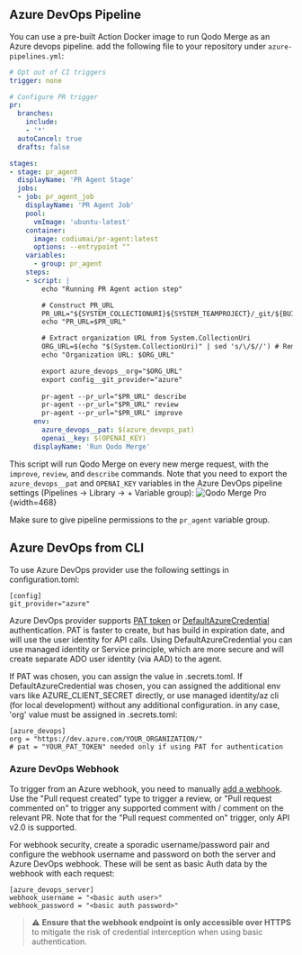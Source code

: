 ## Azure DevOps Pipeline
You can use a pre-built Action Docker image to run Qodo Merge as an Azure devops pipeline.
add the following file to your repository under `azure-pipelines.yml`:
```yaml
# Opt out of CI triggers
trigger: none

# Configure PR trigger
pr:
  branches:
    include:
    - '*'
  autoCancel: true
  drafts: false

stages:
- stage: pr_agent
  displayName: 'PR Agent Stage'
  jobs:
  - job: pr_agent_job
    displayName: 'PR Agent Job'
    pool:
      vmImage: 'ubuntu-latest'
    container:
      image: codiumai/pr-agent:latest
      options: --entrypoint ""
    variables:
      - group: pr_agent
    steps:
    - script: |
        echo "Running PR Agent action step"

        # Construct PR_URL
        PR_URL="${SYSTEM_COLLECTIONURI}${SYSTEM_TEAMPROJECT}/_git/${BUILD_REPOSITORY_NAME}/pullrequest/${SYSTEM_PULLREQUEST_PULLREQUESTID}"
        echo "PR_URL=$PR_URL"

        # Extract organization URL from System.CollectionUri
        ORG_URL=$(echo "$(System.CollectionUri)" | sed 's/\/$//') # Remove trailing slash if present
        echo "Organization URL: $ORG_URL"

        export azure_devops__org="$ORG_URL"
        export config__git_provider="azure"
        
        pr-agent --pr_url="$PR_URL" describe
        pr-agent --pr_url="$PR_URL" review
        pr-agent --pr_url="$PR_URL" improve
      env:
        azure_devops__pat: $(azure_devops_pat)
        openai__key: $(OPENAI_KEY)
      displayName: 'Run Qodo Merge'
```
This script will run Qodo Merge on every new merge request, with the `improve`, `review`, and `describe` commands.
Note that you need to export the `azure_devops__pat` and `OPENAI_KEY` variables in the Azure DevOps pipeline settings (Pipelines -> Library -> + Variable group):
![Qodo Merge Pro](https://codium.ai/images/pr_agent/azure_devops_pipeline_secrets.png){width=468}

Make sure to give pipeline permissions to the `pr_agent` variable group.


## Azure DevOps from CLI

To use Azure DevOps provider use the following settings in configuration.toml:
```
[config]
git_provider="azure"
```

Azure DevOps provider supports [PAT token](https://learn.microsoft.com/en-us/azure/devops/organizations/accounts/use-personal-access-tokens-to-authenticate?view=azure-devops&tabs=Windows) or [DefaultAzureCredential](https://learn.microsoft.com/en-us/azure/developer/python/sdk/authentication-overview#authentication-in-server-environments) authentication.
PAT is faster to create, but has build in expiration date, and will use the user identity for API calls. 
Using DefaultAzureCredential you can use managed identity or Service principle, which are more secure and will create separate ADO user identity (via AAD) to the agent.

If PAT was chosen, you can assign the value in .secrets.toml. 
If DefaultAzureCredential was chosen, you can assigned the additional env vars like AZURE_CLIENT_SECRET directly, 
or use managed identity/az cli (for local development) without any additional configuration.
in any case, 'org' value must be assigned in .secrets.toml:
```
[azure_devops]
org = "https://dev.azure.com/YOUR_ORGANIZATION/"
# pat = "YOUR_PAT_TOKEN" needed only if using PAT for authentication
```

### Azure DevOps Webhook

To trigger from an Azure webhook, you need to manually [add a webhook](https://learn.microsoft.com/en-us/azure/devops/service-hooks/services/webhooks?view=azure-devops). 
Use the "Pull request created" type to trigger a review, or "Pull request commented on" to trigger any supported comment with /<command> <args> comment on the relevant PR. Note that for the "Pull request commented on" trigger, only API v2.0 is supported.


For webhook security, create a sporadic username/password pair and configure the webhook username and password on both the server and Azure DevOps webhook. These will be sent as basic Auth data by the webhook with each request:
```
[azure_devops_server]
webhook_username = "<basic auth user>"
webhook_password = "<basic auth password>"
```
> :warning: **Ensure that the webhook endpoint is only accessible over HTTPS** to mitigate the risk of credential interception when using basic authentication.
